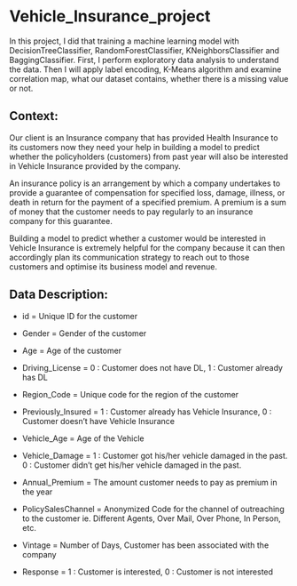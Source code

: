 # Vehicle_Insurance_project

In this project, I did that training a machine learning model with DecisionTreeClassifier, RandomForestClassifier, KNeighborsClassifier and BaggingClassifier. First, I  perform exploratory data analysis to understand the data. Then I will apply label encoding, K-Means algorithm and examine correlation map, what our dataset contains, whether there is a missing value or not.

## Context:

Our client is an Insurance company that has provided Health Insurance to its customers now they need your help in building a model to predict whether the policyholders (customers) from past year will also be interested in Vehicle Insurance provided by the company.

An insurance policy is an arrangement by which a company undertakes to provide a guarantee of compensation for specified loss, damage, illness, or death in return for the payment of a specified premium. A premium is a sum of money that the customer needs to pay regularly to an insurance company for this guarantee.

Building a model to predict whether a customer would be interested in Vehicle Insurance is extremely helpful for the company because it can then accordingly plan its communication strategy to reach out to those customers and optimise its business model and revenue.

## Data Description:

- id = Unique ID for the customer

- Gender = Gender of the customer

- Age = Age of the customer

- Driving_License = 0 : Customer does not have DL, 1 : Customer already has DL

- Region_Code = Unique code for the region of the customer

- Previously_Insured = 1 : Customer already has Vehicle Insurance, 0 : Customer doesn’t have Vehicle Insurance

- Vehicle_Age = Age of the Vehicle

- Vehicle_Damage = 1 : Customer got his/her vehicle damaged in the past. 0 : Customer didn’t get his/her vehicle damaged in the past.

- Annual_Premium = The amount customer needs to pay as premium in the year

- PolicySalesChannel = Anonymized Code for the channel of outreaching to the customer ie. Different Agents, Over Mail, Over Phone, In Person, etc.

- Vintage = Number of Days, Customer has been associated with the company

- Response = 1 : Customer is interested, 0 : Customer is not interested
